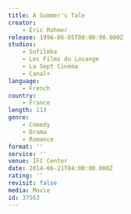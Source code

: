 ```yaml
---
title: A Summer's Tale
creator:
    - Éric Rohmer
release: 1996-06-05T00:00:00.000Z
studios:
    - Sofilmka
    - Les Films du Losange
    - La Sept Cinéma
    - Canal+
language:
    - French
country:
    - France
length: 113
genre:
    - Comedy
    - Drama
    - Romance
format: ''
service: ''
venue: IFC Center
date: 2014-06-21T04:00:00.000Z
rating: ''
revisit: false
media: Movie
id: 37563
---
```



